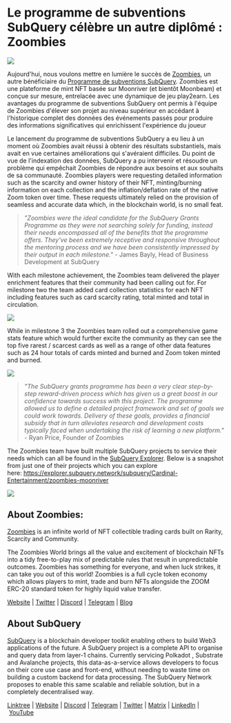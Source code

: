 # Le programme de subventions SubQuery célèbre un autre diplômé : Zoombies

![](https://miro.medium.com/max/1400/0*rUE_RaWbXXGuiIh7)

Aujourd'hui, nous voulons mettre en lumière le succès de [Zoombies](https://zoombies.world/), un autre bénéficiaire du [Programme de subventions SubQuery](https://subquery.network/grants). Zoombies est une plateforme de mint NFT basée sur Moonriver (et bientôt Moonbeam) et conçue sur mesure, entrelacée avec une dynamique de jeu play2earn. Les avantages du programme de subventions SubQuery ont permis à l'équipe de Zoombies d'élever son projet au niveau supérieur en accédant à l'historique complet des données des événements passés pour produire des informations significatives qui enrichissent l'expérience du joueur

Le lancement du programme de subventions SubQuery a eu lieu à un moment où Zoombies avait réussi à obtenir des résultats substantiels, mais avait en vue certaines améliorations qui s'avéraient difficiles. Du point de vue de l'indexation des données, SubQuery a pu intervenir et résoudre un problème qui empêchait Zoombies de répondre aux besoins et aux souhaits de sa communauté. Zoombies players were requesting detailed information such as the scarcity and owner history of their NFT, minting/burning information on each collection and the inflation/deflation rate of the native Zoom token over time. These requests ultimately relied on the provision of seamless and accurate data which, in the blockchain world, is no small feat.

> _"Zoombies were the ideal candidate for the SubQuery Grants Programme as they were not searching solely for funding, instead their needs encompassed all of the benefits that the programme offers. They've been extremely receptive and responsive throughout the mentoring process and we have been consistently impressed by their output in each milestone."_ - James Bayly, Head of Business Development at SubQuery

With each milestone achievement, the Zoombies team delivered the player enrichment features that their community had been calling out for. For milestone two the team added card collection statistics for each NFT including features such as card scarcity rating, total minted and total in circulation.

![](https://miro.medium.com/max/1400/0*RGcTyDIFjs7jx01l)

While in milestone 3 the Zoombies team rolled out a comprehensive game stats feature which would further excite the community as they can see the top five rarest / scarcest cards as well as a range of other data features such as 24 hour totals of cards minted and burned and Zoom token minted and burned.

![](https://miro.medium.com/max/1400/0*YAKV89Cm32FN7iuz)

> _"The SubQuery grants programme has been a very clear step-by-step reward-driven process which has given us a great boost in our confidence towards success with this project. The programme allowed us to define a detailed project framework and set of goals we could work towards. Delivery of these goals, provides a financial subsidy that in turn alleviates research and development costs typically faced when undertaking the risk of learning a new platform."_ - Ryan Price, Founder of Zoombies

The Zoombies team have built multiple SubQuery projects to service their needs which can all be found in the [SubQuery Explorer](https://explorer.subquery.network/). Below is a snapshot from just one of their projects which you can explore here: https://explorer.subquery.network/subquery/Cardinal-Entertainment/zoombies-moonriver

![](https://miro.medium.com/max/1400/0*lsHf8XDePdsyYFN9)

## About Zoombies:

[Zoombies](https://zoombies.world/) is an infinite world of NFT collectible trading cards built on Rarity, Scarcity and Community.

The Zoombies World brings all the value and excitement of blockchain NFTs into a tidy free-to-play mix of predictable rules that result in unpredictable outcomes. Zoombies has something for everyone, and when luck strikes, it can take you out of this world! Zoombies is a full cycle token economy which allows players to mint, trade and burn NFTs alongside the ZOOM ERC-20 standard token for highly liquid value transfer.

[Website](https://zoombies.world/) | [Twitter](https://twitter.com/CryptozNFT) | [Discord](https://discord.gg/eDXvJKUZgQ) | [Telegram](https://t.me/zoombiesnews) | [Blog](https://cryptoz-cards.medium.com/)

## About SubQuery

[SubQuery](https://subquery.network/) is a blockchain developer toolkit enabling others to build Web3 applications of the future. A SubQuery project is a complete API to organise and query data from layer-1 chains. Currently servicing Polkadot , Substrate and Avalanche projects, this data-as-a-service allows developers to focus on their core use case and front-end, without needing to waste time on building a custom backend for data processing. The SubQuery Network proposes to enable this same scalable and reliable solution, but in a completely decentralised way.

​​[Linktree](https://linktr.ee/subquerynetwork) | [Website](https://subquery.network/) | [Discord](https://discord.com/invite/78zg8aBSMG) | [Telegram](https://t.me/subquerynetwork) | [Twitter](https://twitter.com/subquerynetwork) | [Matrix](https://matrix.to/#/#subquery:matrix.org) | [LinkedIn](https://www.linkedin.com/company/subquery) | [YouTube](https://www.youtube.com/channel/UCi1a6NUUjegcLHDFLr7CqLw)
